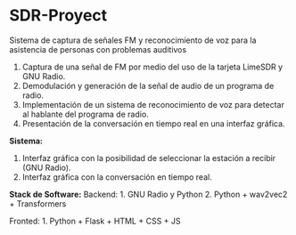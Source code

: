 # SDR-Proyect
Sistema de captura de señales FM y reconocimiento de voz para la asistencia de personas con problemas auditivos

1. Captura de una señal de FM por medio del uso de la tarjeta LimeSDR y GNU Radio.
2. Demodulación y generación de la señal de audio de un programa de radio.
3. Implementación de un sistema de reconocimiento de voz para detectar al hablante del programa de radio.
4. Presentación de la conversación en tiempo real en una interfaz gráfica.

**Sistema:**
1. Interfaz gráfica con la posibilidad de seleccionar la estación a recibir (GNU Radio).
2. Interfaz gráfica con la conversación en tiempo real.

**Stack de Software:**
  Backend:
    1. GNU Radio y Python
    2. Python + wav2vec2 + Transformers
  
  Fronted:
    1. Python + Flask + HTML + CSS + JS
